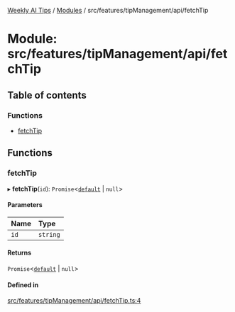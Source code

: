 [Weekly AI Tips](../README.md) / [Modules](../modules.md) / src/features/tipManagement/api/fetchTip

# Module: src/features/tipManagement/api/fetchTip

## Table of contents

### Functions

- [fetchTip](src_features_tipManagement_api_fetchTip.md#fetchtip)

## Functions

### fetchTip

▸ **fetchTip**(`id`): `Promise`\<[`default`](../interfaces/src_features_tipManagement_types_TipEntity.default.md) \| ``null``\>

#### Parameters

| Name | Type |
| :------ | :------ |
| `id` | `string` |

#### Returns

`Promise`\<[`default`](../interfaces/src_features_tipManagement_types_TipEntity.default.md) \| ``null``\>

#### Defined in

[src/features/tipManagement/api/fetchTip.ts:4](https://github.com/alexsoyes/weekly-ai-tips/blob/8e6b4ae946047053b809d45f37efccbb35947373/src/features/tipManagement/api/fetchTip.ts#L4)
